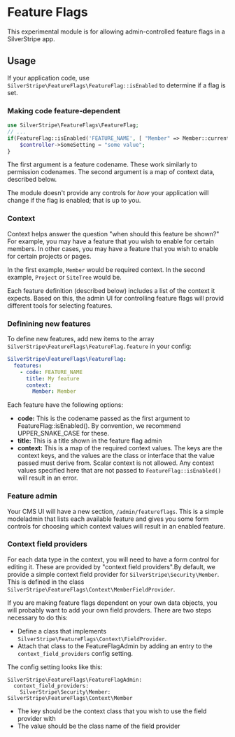 Feature Flags
=============

This experimental module is for allowing admin-controlled feature flags in a SilverStripe app.

Usage
-----

If your application code, use `SilverStripe\FeatureFlags\FeatureFlag::isEnabled` to determine if a flag
is set.

### Making code feature-dependent

```php
use SilverStripe\FeatureFlags\FeatureFlag;
// ...
if(FeatureFlag::isEnabled('FEATURE_NAME', [ "Member" => Member::currentUser() ])) {
    $controller->SomeSetting = "some value";
}
```

The first argument is a feature codename. These work similarly to permission codenames. The second argument is
a map of context data, described below.

The module doesn't provide any controls for *how* your application will change if the flag is enabled;
that is up to you.

### Context

Context helps answer the question "when should this feature be shown?" For example, you may have a feature that
you wish to enable for certain members. In other cases, you may have a feature that you wish to enable for certain
projects or pages.

In the first example, `Member` would be required context. In the second example, `Project` or `SiteTree` would be.

Each feature definition (described below) includes a list of the context it expects. Based on this, the admin UI
for controlling feature flags will provid different tools for selecting features.

### Definining new features

To define new features, add new items to the array `SilverStripe\FeatureFlags\FeatureFlag.feature` in your
config:

```yml
SilverStripe\FeatureFlags\FeatureFlag:
  features:
    - code: FEATURE_NAME
      title: My feature 
      context:
        Member: Member
```

Each feature have the following options:

 * **code:** This is the codename passed as the first argument to FeatureFlag::isEnabled(). By convention, we
   recommend UPPER_SNAKE_CASE for these.
 * **title:** This is a title shown in the feature flag admin
 * **context:** This is a map of the required context values. The keys are the context keys, and the values are
   the class or interface that the value passed must derive from. Scalar context is not allowed. Any context values
   specified here that are not passed to `FeatureFlag::isEnabled()` will result in an error.

### Feature admin

Your CMS UI will have a new section, `/admin/featureflags`. This is a simple modeladmin that lists each available
feature and gives you some form controls for choosing which context values will result in an enabled feature.

### Context field providers

For each data type in the context, you will need to have a form control for editing it. These are provided by
"context field providers".By default, we provide a simple context field provider for `SilverStripe\Security\Member`.
This is defined in the class `SilverStripe\FeatureFlags\Context\MemberFieldProvider`.

If you are making feature flags dependent on your own data objects, you will probably want to add your own field
provders. There are two steps necessary to do this:

 * Define a class that implements `SilverStripe\FeatureFlags\Context\FieldProvider`.
 * Attach that class to the FeatureFlagAdmin by adding an entry to the `context_field_providers` config setting.

The config setting looks like this:

```
SilverStripe\FeatureFlags\FeatureFlagAdmin:
  context_field_providers:
    SilverStripe\Security\Member: SilverStripe\FeatureFlags\Context\Member 
```

 * The key should be the context class that you wish to use the field provider with
 * The value should be the class name of the field provider
